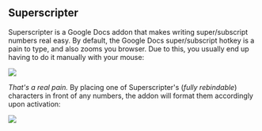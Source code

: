 
## Superscripter

Superscripter is a Google Docs addon that makes writing super/subscript numbers real easy. By default, the Google Docs super/subscript hotkey is a pain to type, and also zooms you browser. Due to this, you usually end up having to do it manually with your mouse:


![](http://i.imgur.com/9xChhVs.gif)

*That's a real pain.* By placing one of Superscripter's (*fully rebindable*) characters in front of any numbers, the addon will format them accordingly upon activation:


![](http://i.imgur.com/6umahU1.gif)